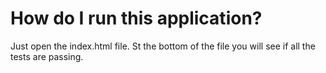 # How do I run this application?

Just open the index.html file.  St the bottom of the file you will see if all the tests are passing.
